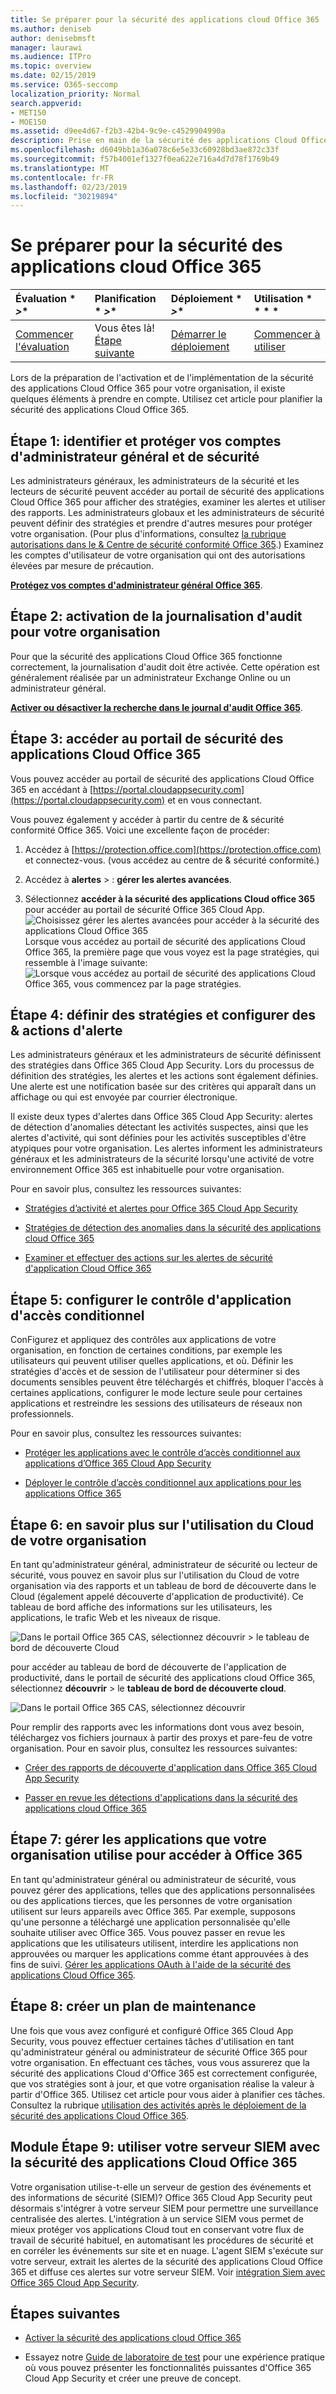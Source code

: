 ```yaml
---
title: Se préparer pour la sécurité des applications cloud Office 365
ms.author: deniseb
author: denisebmsft
manager: laurawi
ms.audience: ITPro
ms.topic: overview
ms.date: 02/15/2019
ms.service: O365-seccomp
localization_priority: Normal
search.appverid:
- MET150
- MOE150
ms.assetid: d9ee4d67-f2b3-42b4-9c9e-c4529904990a
description: Prise en main de la sécurité des applications Cloud Office 365
ms.openlocfilehash: d6049bb1a36a078c6e5e33c60928bd3ae872c33f
ms.sourcegitcommit: f57b4001ef1327f0ea622e716a4d7d78f1769b49
ms.translationtype: MT
ms.contentlocale: fr-FR
ms.lasthandoff: 02/23/2019
ms.locfileid: "30219894"
---
```

# <a name="get-ready-for-office-365-cloud-app-security"></a>Se préparer pour la sécurité des applications cloud Office 365
  
|Évaluation * *\>**|Planification * *\>**|Déploiement * *\>**|Utilisation * * * *|
|:-----|:-----|:-----|:-----|
|[Commencer l'évaluation](office-365-cas-overview.md) <br/> |Vous êtes là!  <br/> [Étape suivante](turn-on-office-365-cas.md) <br/> |[Démarrer le déploiement](turn-on-office-365-cas.md) <br/> |[Commencer à utiliser](utilization-activities-for-ocas.md) <br/> |
   
Lors de la préparation de l'activation et de l'implémentation de la sécurité des applications Cloud Office 365 pour votre organisation, il existe quelques éléments à prendre en compte. Utilisez cet article pour planifier la sécurité des applications Cloud Office 365.
    
## <a name="step-1-identify-and-protect-your-global-and-security-administrator-accounts"></a>Étape 1: identifier et protéger vos comptes d'administrateur général et de sécurité

Les administrateurs généraux, les administrateurs de la sécurité et les lecteurs de sécurité peuvent accéder au portail de sécurité des applications Cloud Office 365 pour afficher des stratégies, examiner les alertes et utiliser des rapports. Les administrateurs globaux et les administrateurs de sécurité peuvent définir des stratégies et prendre d'autres mesures pour protéger votre organisation. (Pour plus d'informations, consultez [la rubrique autorisations dans le &amp; Centre de sécurité conformité Office 365](permissions-in-the-security-and-compliance-center.md).) Examinez les comptes d'utilisateur de votre organisation qui ont des autorisations élevées par mesure de précaution. 
  
 **[Protégez vos comptes d'administrateur général Office 365](https://docs.microsoft.com/office365/enterprise/protect-your-global-administrator-accounts)**. 
  
## <a name="step-2-turn-on-audit-logging-for-your-organization"></a>Étape 2: activation de la journalisation d'audit pour votre organisation

Pour que la sécurité des applications Cloud Office 365 fonctionne correctement, la journalisation d'audit doit être activée. Cette opération est généralement réalisée par un administrateur Exchange Online ou un administrateur général.
  
 **[Activer ou désactiver la recherche dans le journal d'audit Office 365](turn-audit-log-search-on-or-off.md)**. 
  
## <a name="step-3-go-to-the-office-365-cloud-app-security-portal"></a>Étape 3: accéder au portail de sécurité des applications Cloud Office 365

Vous pouvez accéder au portail de sécurité des applications Cloud Office 365 en accédant à [https://portal.cloudappsecurity.com](https://portal.cloudappsecurity.com) et en vous connectant. 

Vous pouvez également y accéder à partir du centre de &amp; sécurité conformité Office 365. Voici une excellente façon de procéder:

1. Accédez à [https://protection.office.com](https://protection.office.com) et connectez-vous. (vous accédez au centre de &amp; sécurité conformité.)
    
2. Accédez à **alertes** \> : **gérer les alertes avancées**.
    
3. Sélectionnez **accéder à la sécurité des applications Cloud office 365** pour accéder au portail de sécurité Office 365 Cloud App.<br> ![Choisissez gérer les alertes avancées pour accéder à la sécurité des applications Cloud Office 365](media/958632d4-03e3-4ade-8e22-d5509db6fca7.png)<br>Lorsque vous accédez au portail de sécurité des applications Cloud Office 365, la première page que vous voyez est la page stratégies, qui ressemble à l'image suivante:<br>![Lorsque vous accédez au portail de sécurité des applications Cloud Office 365, vous commencez par la page stratégies.](media/5cb8833c-4e08-438c-bab3-91b5106f6f3f.png)<br>
  
## <a name="step-4-define-policies-and-set-up-alerts-amp-actions"></a>Étape 4: définir des stratégies et configurer des &amp; actions d'alerte

Les administrateurs généraux et les administrateurs de sécurité définissent des stratégies dans Office 365 Cloud App Security. Lors du processus de définition des stratégies, les alertes et les actions sont également définies. Une alerte est une notification basée sur des critères qui apparaît dans un affichage ou qui est envoyée par courrier électronique. 
  
Il existe deux types d'alertes dans Office 365 Cloud App Security: alertes de détection d'anomalies détectant les activités suspectes, ainsi que les alertes d'activité, qui sont définies pour les activités susceptibles d'être atypiques pour votre organisation. Les alertes informent les administrateurs généraux et les administrateurs de la sécurité lorsqu'une activité de votre environnement Office 365 est inhabituelle pour votre organisation.
  
Pour en savoir plus, consultez les ressources suivantes:
  
- [Stratégies d’activité et alertes pour Office 365 Cloud App Security](activity-policies-and-alerts.md)
    
- [Stratégies de détection des anomalies dans la sécurité des applications cloud Office 365](anomaly-detection-policies-in-ocas.md)
    
- [Examiner et effectuer des actions sur les alertes de sécurité d'application Cloud Office 365](review-office-365-cas-alerts.md)
    

## <a name="step-5-set-up-conditional-access-app-control"></a>Étape 5: configurer le contrôle d'application d'accès conditionnel

ConFigurez et appliquez des contrôles aux applications de votre organisation, en fonction de certaines conditions, par exemple les utilisateurs qui peuvent utiliser quelles applications, et où. Définir les stratégies d'accès et de session de l'utilisateur pour déterminer si des documents sensibles peuvent être téléchargés et chiffrés, bloquer l'accès à certaines applications, configurer le mode lecture seule pour certaines applications et restreindre les sessions des utilisateurs de réseaux non professionnels.

Pour en savoir plus, consultez les ressources suivantes:

- [Protéger les applications avec le contrôle d’accès conditionnel aux applications d’Office 365 Cloud App Security](ocas-conditional-access-app-control.md)

- [Déployer le contrôle d’accès conditionnel aux applications pour les applications Office 365](ocas-deploy-conditional-access-app-control.md)

## <a name="step-6-learn-about-your-organizations-cloud-usage"></a>Étape 6: en savoir plus sur l'utilisation du Cloud de votre organisation

En tant qu'administrateur général, administrateur de sécurité ou lecteur de sécurité, vous pouvez en savoir plus sur l'utilisation du Cloud de votre organisation via des rapports et un tableau de bord de découverte dans le Cloud (également appelé découverte d'application de productivité). Ce tableau de bord affiche des informations sur les utilisateurs, les applications, le trafic Web et les niveaux de risque.
  
![Dans le portail Office 365 CAS, sélectionnez découvrir \> le tableau de bord de découverte Cloud](media/61269290-fd82-4d4b-8045-aea1ebc82287.png)
  
pour accéder au tableau de bord de découverte de l'application de productivité, dans le portail de sécurité des applications cloud Office 365, sélectionnez **découvrir** \> le **tableau de bord de découverte cloud**.
  
![Dans le portail Office 365 CAS, sélectionnez découvrir](media/73b5299f-94b5-49dd-a00f-154d188eb2c5.png)
  
Pour remplir des rapports avec les informations dont vous avez besoin, téléchargez vos fichiers journaux à partir des proxys et pare-feu de votre organisation. Pour en savoir plus, consultez les ressources suivantes:
  
- [Créer des rapports de découverte d'application dans Office 365 Cloud App Security](create-app-discovery-reports-in-ocas.md)
    
- [Passer en revue les détections d'applications dans la sécurité des applications cloud Office 365](review-app-discovery-findings-in-ocas.md)
    
## <a name="step-7-manage-apps-that-your-organization-is-using-to-access-office-365"></a>Étape 7: gérer les applications que votre organisation utilise pour accéder à Office 365

En tant qu'administrateur général ou administrateur de sécurité, vous pouvez gérer des applications, telles que des applications personnalisées ou des applications tierces, que les personnes de votre organisation utilisent sur leurs appareils avec Office 365. Par exemple, supposons qu'une personne a téléchargé une application personnalisée qu'elle souhaite utiliser avec Office 365. Vous pouvez passer en revue les applications que les utilisateurs utilisent, interdire les applications non approuvées ou marquer les applications comme étant approuvées à des fins de suivi. [Gérer les applications OAuth à l'aide de la sécurité des applications Cloud Office 365](manage-app-permissions-in-ocas.md).
  
## <a name="step-8-create-a-maintenance-plan"></a>Étape 8: créer un plan de maintenance

Une fois que vous avez configuré et configuré Office 365 Cloud App Security, vous pouvez effectuer certaines tâches d'utilisation en tant qu'administrateur général ou administrateur de sécurité Office 365 pour votre organisation. En effectuant ces tâches, vous vous assurerez que la sécurité des applications Cloud d'Office 365 est correctement configurée, que vos stratégies sont à jour, et que votre organisation réalise la valeur à partir d'Office 365. Utilisez cet article pour vous aider à planifier ces tâches. Consultez la rubrique [utilisation des activités après le déploiement de la sécurité des applications Cloud Office 365](utilization-activities-for-ocas.md).

## <a name="optional-step-9-use-your-siem-server-with-office-365-cloud-app-security"></a>Module Étape 9: utiliser votre serveur SIEM avec la sécurité des applications Cloud Office 365

Votre organisation utilise-t-elle un serveur de gestion des événements et des informations de sécurité (SIEM)? Office 365 Cloud App Security peut désormais s'intégrer à votre serveur SIEM pour permettre une surveillance centralisée des alertes. L'intégration à un service SIEM vous permet de mieux protéger vos applications Cloud tout en conservant votre flux de travail de sécurité habituel, en automatisant les procédures de sécurité et en corréler les événements sur site et en nuage. L'agent SIEM s'exécute sur votre serveur, extrait les alertes de la sécurité des applications Cloud Office 365 et diffuse ces alertes sur votre serveur SIEM. Voir [intégration Siem avec Office 365 Cloud App Security](integrate-your-siem-server-with-office-365-cas.md).
  
## <a name="next-steps"></a>Étapes suivantes

- [Activer la sécurité des applications cloud Office 365](turn-on-office-365-cas.md)
    
- Essayez notre [Guide de laboratoire de test](https://docs.microsoft.com/office365/enterprise/cloud-app-security-for-your-office-365-dev-test-environment) pour une expérience pratique où vous pouvez présenter les fonctionnalités puissantes d'Office 365 Cloud App Security et créer une preuve de concept. 
    

